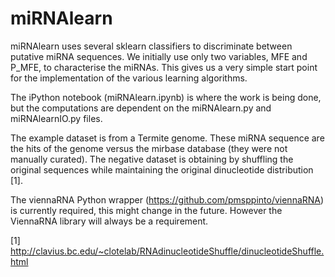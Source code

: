 miRNAlearn
==========

miRNAlearn uses several sklearn classifiers to discriminate between putative miRNA sequences. We initially use only two variables, MFE and P_MFE, to characterise the miRNAs. This gives us a very simple start point for the implementation of the various learning algorithms.

The iPython notebook (miRNAlearn.ipynb) is where the work is being done, but the computations are dependent on the miRNAlearn.py and miRNAlearnIO.py files.

The example dataset is from a Termite genome. These miRNA sequence are the hits of the genome versus the mirbase database (they were not manually curated). The negative dataset is obtaining by shuffling the original sequences while maintaining the original dinucleotide distribution [1].

The viennaRNA Python wrapper (https://github.com/pmsppinto/viennaRNA) is currently required, this might change in the future. However the ViennaRNA library will always be a requirement.

[1] http://clavius.bc.edu/~clotelab/RNAdinucleotideShuffle/dinucleotideShuffle.html
